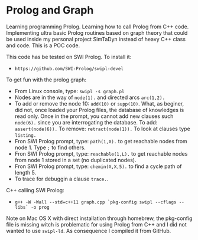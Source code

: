 # Prolog and Graph

Learning programming Prolog. Learning how to call Prolog from C++ code. Implementing ultra basic Prolog routines based
on graph theory that could be used inside my personal project SimTaDyn instead of heavy C++ class and code. This is a
POC code.

This code has be tested on SWI Prolog. To install it:
- `https://github.com/SWI-Prolog/swipl-devel`

To get fun with the prolog graph:
- From Linux console, type: `swipl -s graph.pl`
- Nodes are in the way of `node(1).` and directed arcs `arc(1,2).`
- To add or remove the node 10: `add(10)` or `supp(10)`. What, as beginer, did not, once loaded your Prolog files, the database of knowledges is read only. Once in the prompt, you cannot add new clauses such `node(6).` since you are interrogating the database. To add: `assert(node(6)).` To remove: `retract(node(1)).` To look at clauses type `listing.`
- Fron SWI Prolog prompt, type: `path(1,X).` to get reachable nodes from node 1. Type `;` to find others.
- Fron SWI Prolog prompt, type: `reachable(1,L).` to get reachable nodes from node 1 stored in a set (no duplicated nodes).
- Fron SWI Prolog prompt, type: `chemin(X,X,5).` to find a cycle path of length 5.
- To trace for debuggin a clause `trace.`.

C++ calling SWI Prolog:
- ``g++ -W -Wall --std=c++11 graph.cpp `pkg-config swipl --cflags --libs` -o prog``

Note on Mac OS X with direct installation through homebrew, the pkg-config file is missing witch is problematic for using Prolog from C++ and I did not wanted to use `swipl-ld`. As consequence I compiled it from GitHub.
